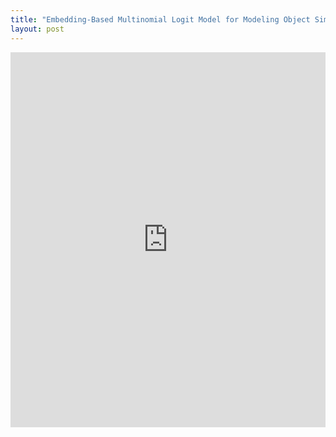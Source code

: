 ```yaml
---
title: "Embedding-Based Multinomial Logit Model for Modeling Object Similarity"
layout: post
---
```


<embed src="https://drive.google.com/viewerng/viewer?embedded=true&url=https://daannoordenbos.github.io/pdfs/AbstractDistanceMeasure.pdf" width="100%" height="600">
